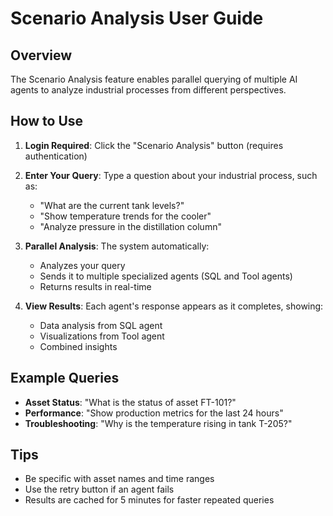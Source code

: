 # Scenario Analysis User Guide

## Overview

The Scenario Analysis feature enables parallel querying of multiple AI agents to analyze industrial processes from different perspectives.

## How to Use

1. **Login Required**: Click the "Scenario Analysis" button (requires authentication)

2. **Enter Your Query**: Type a question about your industrial process, such as:

   - "What are the current tank levels?"
   - "Show temperature trends for the cooler"
   - "Analyze pressure in the distillation column"

3. **Parallel Analysis**: The system automatically:

   - Analyzes your query
   - Sends it to multiple specialized agents (SQL and Tool agents)
   - Returns results in real-time

4. **View Results**: Each agent's response appears as it completes, showing:
   - Data analysis from SQL agent
   - Visualizations from Tool agent
   - Combined insights

## Example Queries

- **Asset Status**: "What is the status of asset FT-101?"
- **Performance**: "Show production metrics for the last 24 hours"
- **Troubleshooting**: "Why is the temperature rising in tank T-205?"

## Tips

- Be specific with asset names and time ranges
- Use the retry button if an agent fails
- Results are cached for 5 minutes for faster repeated queries
